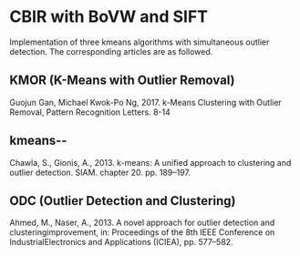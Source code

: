 # CBIR with BoVW and SIFT
Implementation of three kmeans algorithms with simultaneous outlier detection. The corresponding articles are as followed. 
## KMOR (K-Means with Outlier Removal)
Guojun Gan, Michael Kwok-Po Ng, 2017. k-Means Clustering with Outlier Removal, Pattern Recognition Letters. 8-14
## kmeans--
Chawla, S., Gionis, A., 2013. k-means: A unified approach to clustering and outlier detection. SIAM. chapter 20. pp. 189–197.
## ODC (Outlier Detection and Clustering)
Ahmed, M., Naser, A., 2013. A novel approach for outlier detection and clusteringimprovement, in: Proceedings of the 8th IEEE Conference on IndustrialElectronics and Applications (ICIEA), pp. 577–582.
